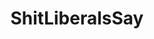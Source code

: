 ---
title: ShitLiberalsSay
crosslinks:
- youtubefactsbot
- The_Donald
- LateStageCapitalism
- pics
- EnoughCommieSpam
- Anarchism
- HailCorporate
- socialism
- todayilearned
- politics
- neoliberal
- Enough_Sanders_Spam
- news
- autotldr
- FULLCOMMUNISM
- youtubot
- communism
- Drama
- worldnews
- DebateCommunism
---